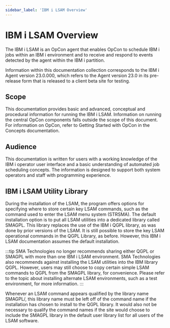 ```yaml
---
sidebar_label: 'IBM i LSAM Overview'
---
```


# IBM i LSAM Overview

The IBM i LSAM is an OpCon agent that enables OpCon to schedule IBM i jobs within an IBM i environment and to receive and respond to events detected by the agent within the IBM i partition.

Information within this documentation collection corresponds to the IBM i Agent version 23.0.000, which refers to the Agent version 23.0 in its pre-release form that is released to a client beta site for testing.

## Scope
This documentation provides basic and advanced, conceptual and procedural information for running the IBM i LSAM. Information on running the central OpCon components falls outside the scope of this document. For information on OpCon, refer to Getting Started with OpCon in the Concepts documentation.

## Audience
This documentation is written for users with a working knowledge of the IBM i operator user interface and a basic understanding of automated job scheduling concepts.  The information is designed to support both system operators and staff with programming experience.

## IBM i LSAM Utility Library
During the installation of the LSAM, the program offers options for specifying where to store certain key LSAM commands, such as the command used to enter the LSAM menu system (STRSMA). The default installation option is to put all LSAM utilities into a dedicated library called SMAGPL. This library replaces the use of the IBM i QGPL library, as was done by prior versions of the LSAM. It is still possible to store the key LSAM operational commands in the QGPL Library, as before. However, this IBM i LSAM documentation assumes the default installation.

:::tip
SMA Technologies no longer recommends sharing either QGPL or SMAGPL with more than one IBM i LSAM environment. SMA Technologies also recommends against installing the LSAM utilities into the IBM library QGPL.  However, users may still choose to copy certain simple LSAM commands to QGPL from the SMAGPL library, for convenience.  Please refer to the topic about installing alternate LSAM environments, such as a test environment, for more information.
:::

Whenever an LSAM command appears qualified by the library name SMAGPL/, this library name must be left off of the command name if the installation has chosen to install to the QGPL library. It would also not be necessary to qualify the command names if the site would choose to include the SMAGPL library in the default user library list for all users of the LSAM software.
